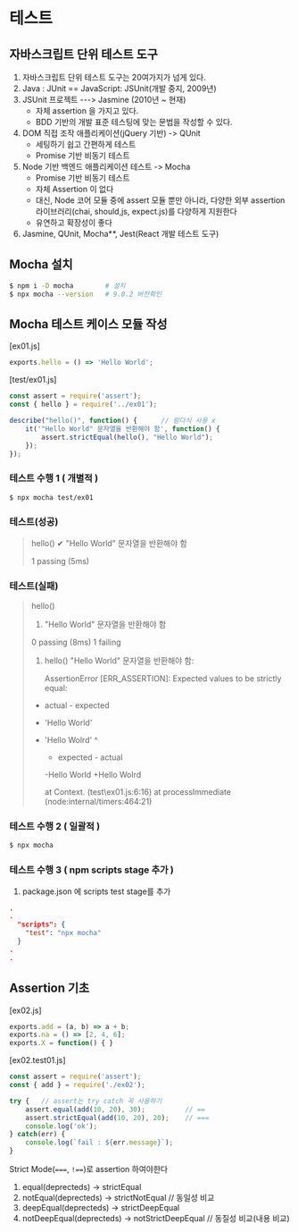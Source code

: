 # 테스트

## 자바스크립트 단위 테스트 도구
1. 자바스크립트 단위 테스트 도구는 20여가지가 넘게 있다.
2. Java : JUnit == JavaScript: JSUnit(개발 중지, 2009년)
3. JSUnit 프로젝트 ---> Jasmine (2010년 ~ 현재)
    - 자체 assertion 을 가지고 있다.
    - BDD 기반의 개발 표준 테스팅에 맞는 문법을 작성할 수 있다.
4. DOM 직접 조작 애플리케이션(jQuery 기반) -> QUnit
    - 세팅하기 쉽고 간편하게 테스트
    - Promise 기반 비동기 테스트
5. Node 기반 백엔드 애플리케이션 테스트 -> Mocha
    - Promise 기반 비동기 테스트
    - 자체 Assertion 이 없다
    - 대신, Node 코어 모듈 중에 assert 모듈 뿐만 아니라,
      다양한 외부 assertion 라이브러리(chai, should,js, expect.js)를 다양하게 지원한다
    - 유연하고 확장성이 좋다
6. Jasmine, QUnit, Mocha**, Jest(React 개발 테스트 도구)

## Mocha 설치
```bash
$ npm i -D mocha        # 설치
$ npx mocha --version   # 9.0.2 버전확인
```

## Mocha 테스트 케이스 모듈 작성
[ex01.js]
```javascript
exports.hello = () => 'Hello World';


```

[test/ex01.js]
```javascript
const assert = require('assert');
const { hello } = require('../ex01');

describe("hello()", function() {      // 람다식 사용 x
    it('"Hello World" 문자열을 반환해야 함', function() {
        assert.strictEqual(hello(), "Hello World");
    });
});
```

### 테스트 수행 1 ( 개별적 )
```bash
$ npx mocha test/ex01
```

### 테스트(성공)

>  hello()
>    ✔ "Hello World" 문자열을 반환해야 함
>
>
>  1 passing (5ms)


### 테스트(실패)
>
>  hello()
>   1) "Hello World" 문자열을 반환해야 함
>
>
>  0 passing (8ms)
>  1 failing
>
>  1) hello()
>       "Hello World" 문자열을 반환해야 함:
>
>      AssertionError [ERR_ASSERTION]: Expected values to be strictly equal:
>+ actual - expected
>
>+ 'Hello World'
>- 'Hello Wolrd'
>           ^
>      + expected - actual
>
>      -Hello World
>      +Hello Wolrd
>
>      at Context.<anonymous> (test\ex01.js:6:16)
>      at processImmediate (node:internal/timers:464:21)    


### 테스트 수행 2 ( 일괄적 )
```bash
$ npx mocha
```

### 테스트 수행 3 ( npm scripts stage 추가 )
1. package.json 에 scripts test stage를 추가
```json
.
.
  "scripts": {
    "test": "npx mocha"
  }
.
.
```

## Assertion 기초
[ex02.js]
```javascript
exports.add = (a, b) => a + b;
exports.na = () => [2, 4, 6];
exports.X = function() { }
```

[ex02.test01.js]
```javascript
const assert = require('assert');
const { add } = require('./ex02');

try {   // assert는 try catch 꼭 사용하기
    assert.equal(add(10, 20), 30);          // ==
    assert.strictEqual(add(10, 20), 20);    // ===
    console.log('ok');
} catch(err) {
    console.log(`fail : ${err.message}`);
}
```
Strict Mode(```===```, ```!==```)로 assertion 하여야한다
1. equal(deprecteds) -> strictEqual
2. notEqual(deprecteds) -> strictNotEqual
// 동일성 비교
3. deepEqual(deprecteds) -> strictDeepEqual
4. notDeepEqual(deprecteds) -> notStrictDeepEqual
// 동질성 비교(내용 비교)